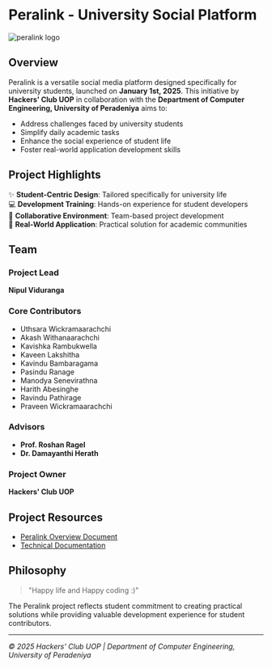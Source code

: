 # Peralink - University Social Platform
![peralink logo](https://github.com/user-attachments/assets/c6b2bebc-378a-4740-bead-395a8bddca65?text=Peralink)

## Overview

Peralink is a versatile social media platform designed specifically for university students, launched on **January 1st, 2025**. This initiative by **Hackers' Club UOP** in collaboration with the **Department of Computer Engineering, University of Peradeniya** aims to:

- Address challenges faced by university students
- Simplify daily academic tasks
- Enhance the social experience of student life
- Foster real-world application development skills

## Project Highlights

✨ **Student-Centric Design**: Tailored specifically for university life  
💻 **Development Training**: Hands-on experience for student developers  
🤝 **Collaborative Environment**: Team-based project development  
🚀 **Real-World Application**: Practical solution for academic communities  

## Team

### Project Lead
**Nipul Viduranga**

### Core Contributors
- Uthsara Wickramaarachchi
- Akash Withanaarachchi
- Kavishka Rambukwella
- Kaveen Lakshitha
- Kavindu Bambaragama
- Pasindu Ranage
- Manodya Senevirathna
- Harith Abesinghe
- Ravindu Pathirage
- Praveen Wickramaarachchi

### Advisors
- **Prof. Roshan Ragel**
- **Dr. Damayanthi Herath**

### Project Owner
**Hackers' Club UOP**

## Project Resources
- [Peralink Overview Document](https://drive.google.com/file/d/1agd2DsiDGfZPV0eGjsELTNsOm0Xa3SeI/view?usp=sharing)
- [Technical Documentation](https://drive.google.com/file/d/1Va-Fdpjt-O5ODaLSW87Tu-jdWCvKGfOG/view?usp=sharing)

## Philosophy
> "Happy life and Happy coding :)"

The Peralink project reflects student commitment to creating practical solutions while providing valuable development experience for student contributors.

---

*© 2025 Hackers' Club UOP | Department of Computer Engineering, University of Peradeniya*
